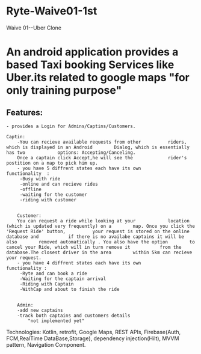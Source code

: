 # Ryte-Waive01-1st
Waive 01--Uber Clone
# An android application provides a based Taxi booking Services like Uber.its related to google maps "for only training purpose" 

## Features:
	- provides a Login for Admins/Captins/Customers.
	
	Captin: 
		-You can recieve available requests from other 			riders, which is displayed in an Android 		Dialog, which is essentially has two 			options: Accepting/Canceling.
		Once a captain click Accept,he will see the 			rider's postition on a map to pick him up.
		- you have 5 diffrent states each have its own 			  functionality  :
		 -Busy with ride
		 -online and can recieve rides 
		 -offline 
		 -waiting for the customer
		 -riding with customer 
		
		
		Customer:
		You can request a ride while looking at your 			location (which is updated very frequently) on a 		map. Once you click the 'Request Ride' button, 			your request is stored on the online database and 			if there is no availabe captains it will be also 		removed automatically . You also have the option 		to cancel your Ride, which will in turn remove it 			from the database.The closest driver in the area 		within 5km can recieve your request.
		- you have 4 diffrent states each have its own 			  functionality :
		 -Ryte and can book a ride
		 -Waiting for the captain arrival 
		 -Riding with Captain 
		 -WithCap and about to finish the ride
		 
		 
		Admin:
		-add new captains 
		-track both captains and customers details 
			"not implemented yet" 
		
		
Technologies: Kotlin, retrofit, Google Maps, REST APIs, Firebase(Auth, FCM,RealTime DataBase,Storage),
dependency injection(Hilt), MVVM pattern, Navigation Component.

